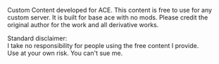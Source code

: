 Custom Content developed for ACE.
This content is free to use for any custom server.   It is built for base ace with no mods.
Please credit the original author for the work and all derivative works.


Standard disclaimer:  
I take no responsibility for people using the free content I provide.   
Use at your own risk.
You can't sue me.
